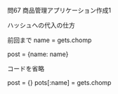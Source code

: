 問67 商品管理アプリケーション作成1

ハッシュへの代入の仕方


前回まで
name = gets.chomp

post = {name: name}


コードを省略

post = {}
pots[:name] = gets.chomp



